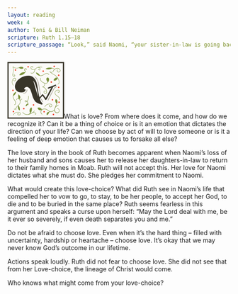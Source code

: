 ```yaml
---
layout: reading
week: 4
author: Toni & Bill Neiman
scripture: Ruth 1.15–18
scripture_passage: “Look,” said Naomi, “your sister-in-law is going back to her people and her gods. Go back with her.” <br> <br> But Ruth replied, “Don’t urge me to leave you or to turn back from you. Where you go I will go, and where you stay I will stay. Your people will be my people and your God my God. Where you die I will die, and there I will be buried. May the Lord deal with me, be it ever so severely, if even death separates you and me.” When Naomi realized that Ruth was determined to go with her, she stopped urging her.
---
```


<p><img class="drop-cap" src="/src/img/drop-cap-w.svg"><span>W</span>hat is love? From where does it come, and how do we recognize it? Can it be a thing of choice or is it an emotion that dictates the direction of your life? Can we choose by act of will to love someone or is it a feeling of deep emotion that causes us to forsake all else?</p> 

The love story in the book of Ruth becomes apparent when Naomi’s loss of her husband and sons causes her to release her daughters-in-law to return to their family homes in Moab. Ruth will not accept this. Her love for Naomi dictates what she must do. She pledges her commitment to Naomi. 

What would create this love-choice? What did Ruth see in Naomi’s life that compelled her to vow to go, to stay, to be her people, to accept her God, to die and to be buried in the same place? Ruth seems fearless in this argument and speaks a curse upon herself: “May the Lord deal with me, be it ever so severely, if even death separates you and me.”

Do not be afraid to choose love.
Even when it’s the hard thing – filled with uncertainty, hardship or heartache – choose love.
It’s okay that we may never know God’s outcome in our lifetime.

Actions speak loudly. Ruth did not fear to choose love.
She did not see that from her Love-choice, the lineage of Christ would come.

Who knows what might come from your love-choice?

